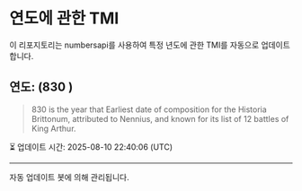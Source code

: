 
# 연도에 관한 TMI

이 리포지토리는 numbersapi를 사용하여 특정 년도에 관한 TMI를 자동으로 업데이트합니다.

## 연도: (830 )
> 830 is the year that Earliest date of composition for the Historia Brittonum, attributed to Nennius, and known for its list of 12 battles of King Arthur.

⏳ 업데이트 시간: 2025-08-10 22:40:06 (UTC)

---
자동 업데이트 봇에 의해 관리됩니다.
